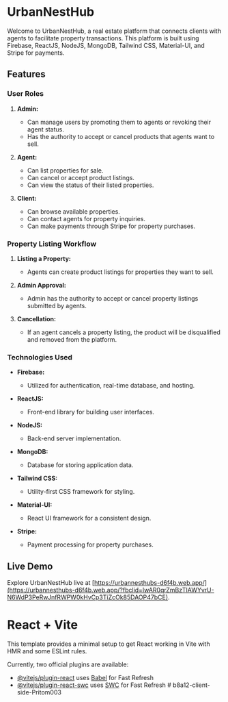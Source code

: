 # UrbanNestHub

Welcome to UrbanNestHub, a real estate platform that connects clients with agents to facilitate property transactions. This platform is built using Firebase, ReactJS, NodeJS, MongoDB, Tailwind CSS, Material-UI, and Stripe for payments.

## Features

### User Roles

1. **Admin:**
   - Can manage users by promoting them to agents or revoking their agent status.
   - Has the authority to accept or cancel products that agents want to sell.

2. **Agent:**
   - Can list properties for sale.
   - Can cancel or accept product listings.
   - Can view the status of their listed properties.

3. **Client:**
   - Can browse available properties.
   - Can contact agents for property inquiries.
   - Can make payments through Stripe for property purchases.

### Property Listing Workflow

1. **Listing a Property:**
   - Agents can create product listings for properties they want to sell.

2. **Admin Approval:**
   - Admin has the authority to accept or cancel property listings submitted by agents.

3. **Cancellation:**
   - If an agent cancels a property listing, the product will be disqualified and removed from the platform.

### Technologies Used

- **Firebase:**
  - Utilized for authentication, real-time database, and hosting.

- **ReactJS:**
  - Front-end library for building user interfaces.

- **NodeJS:**
  - Back-end server implementation.

- **MongoDB:**
  - Database for storing application data.

- **Tailwind CSS:**
  - Utility-first CSS framework for styling.

- **Material-UI:**
  - React UI framework for a consistent design.

- **Stripe:**
  - Payment processing for property purchases.

## Live Demo

Explore UrbanNestHub live at [https://urbannesthubs-d6f4b.web.app/](https://urbannesthubs-d6f4b.web.app/?fbclid=IwAR0qrZmBzTIAWYvrU-N6WdP3PeRwJnfRWPW0kHvCp3TiZcOk85DAOP47bCE).




























# React + Vite

This template provides a minimal setup to get React working in Vite with HMR and some ESLint rules.

Currently, two official plugins are available:

- [@vitejs/plugin-react](https://github.com/vitejs/vite-plugin-react/blob/main/packages/plugin-react/README.md) uses [Babel](https://babeljs.io/) for Fast Refresh
- [@vitejs/plugin-react-swc](https://github.com/vitejs/vite-plugin-react-swc) uses [SWC](https://swc.rs/) for Fast Refresh
#   b 8 a 1 2 - c l i e n t - s i d e - P r i t o m 0 0 3 
 
 
